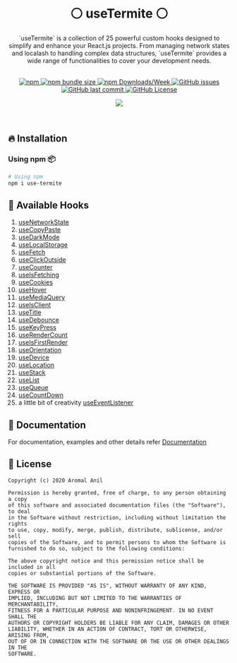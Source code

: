 <div align="center">
    <h1>⚪ useTermite ⚪</h1>
    <p>`useTermite` is a collection of 25 powerful custom hooks designed to simplify and enhance your React.js projects. From managing network states and localash to handling complex data structures, `useTermite` provides a wide range of functionalities to cover your development needs.</p>
	<br/>
	<div align="center">
  <a href= "https://www.npmjs.com/package/use-custom-hooks/v/latest">
		<img alt="npm" src="https://img.shields.io/npm/v/use-custom-hooks?style=for-the-badge">
	</a>
	<a href= "https://www.npmjs.com/package/use-custom-hooks/">
		<img alt="npm bundle size" src="https://img.shields.io/bundlephobia/minzip/use-custom-hooks?style=for-the-badge">
	</a>
	<a href= "https://www.npmjs.com/package/use-custom-hooks/">
		<img alt="npm Downloads/Week" src="https://img.shields.io/npm/dw/use-custom-hooks?style=for-the-badge">
	</a>
	<a href="https://github.com/aromalanil/useCustomHooks/issues">
		<img alt="GitHub issues" src="https://img.shields.io/github/issues/aromalanil/useCustomHooks?style=for-the-badge">
	</a>
  <a href="https://github.com/aromalanil/useCustomHooks/commits/master">
    <img alt="GitHub last commit" src="https://img.shields.io/github/last-commit/aromalanil/useCustomHooks?style=for-the-badge">
  </a>
	<a href="https://github.com/aromalanil/useCustomHooks/blob/master/LICENSE">
		<img alt="GitHub License" src="https://img.shields.io/github/license/aromalanil/useCustomHooks?style=for-the-badge">
	</a>
  </br>

<!-- ALL-CONTRIBUTORS-BADGE:START - Do not remove or modify this section -->

<a href="https://github.com/aromalanil/useTermite/graphs/contributors"><img src="https://img.shields.io/badge/all_contributors-6-orange.svg?style=for-the-badge" /></a>

<!-- ALL-CONTRIBUTORS-BADGE:END -->

  </div>
</div>
<br/>

## 🔥 Installation

### Using npm 📦

```bash
# Using npm
npm i use-termite
```

## 📘 Available Hooks

1. [useNetworkState](https://github.com/useTermite/useTermite/docs#usenetworkstate)
2. [useCopyPaste](https://github.com/useTermite/useTermite/docs#usecopypaste)
3. [useDarkMode](https://github.com/useTermite/useTermite/docs#usedarkmode)
4. [useLocalStorage](https://github.com/useTermite/useTermite/docs#uselocalstorage)
5. [useFetch](https://github.com/useTermite/useTermite/docs#usefetch)
6. [useClickOutside](https://github.com/useTermite/useTermite/docs#useclickoutside)
7. [useCounter](https://github.com/useTermite/useTermite/docs#usecounter)
8. [useIsFetching](https://github.com/useTermite/useTermite/docs#useisfetching)
9. [useCookies](https://github.com/useTermite/useTermite/docs#usecookies)
10. [useHover](https://github.com/useTermite/useTermite/docs#usehover)
11. [useMediaQuery](https://github.com/useTermite/useTermite/docs#usemediaquery)
12. [useIsClient](https://github.com/useTermite/useTermite/docs#useisclient)
13. [useTitle](https://github.com/useTermite/useTermite/docs#usetitle)
14. [useDebounce](https://github.com/useTermite/useTermite/docs#usedebounce)
15. [useKeyPress](https://github.com/useTermite/useTermite/docs#usekeypress)
16. [useRenderCount](https://github.com/useTermite/useTermite/docs#userendercount)
17. [useIsFirstRender](https://github.com/useTermite/useTermite/docs#useisfirstrender)
18. [useOrientation](https://github.com/useTermite/useTermite/docs#useorientation)
19. [useDevice](https://github.com/useTermite/useTermite/docs#usedevice)
20. [useLocation](https://github.com/useTermite/useTermite/docs#uselocation)
21. [useStack](https://github.com/useTermite/useTermite/docs#usestack)
22. [useList](https://github.com/useTermite/useTermite/docs#uselist)
23. [useQueue](https://github.com/useTermite/useTermite/docs#usequeue)
24. [useCountDown](https://github.com/useTermite/useTermite/docs#usecountdown)
25. a little bit of creativity [useEventListener](#useeventlistener)

## 📄 Documentation

For documentation, examples and other details refer [Documentation](https://github.com/useTermite/useTermite/docs)

## 📜 License

```
Copyright (c) 2020 Aromal Anil

Permission is hereby granted, free of charge, to any person obtaining a copy
of this software and associated documentation files (the "Software"), to deal
in the Software without restriction, including without limitation the rights
to use, copy, modify, merge, publish, distribute, sublicense, and/or sell
copies of the Software, and to permit persons to whom the Software is
furnished to do so, subject to the following conditions:

The above copyright notice and this permission notice shall be included in all
copies or substantial portions of the Software.

THE SOFTWARE IS PROVIDED "AS IS", WITHOUT WARRANTY OF ANY KIND, EXPRESS OR
IMPLIED, INCLUDING BUT NOT LIMITED TO THE WARRANTIES OF MERCHANTABILITY,
FITNESS FOR A PARTICULAR PURPOSE AND NONINFRINGEMENT. IN NO EVENT SHALL THE
AUTHORS OR COPYRIGHT HOLDERS BE LIABLE FOR ANY CLAIM, DAMAGES OR OTHER
LIABILITY, WHETHER IN AN ACTION OF CONTRACT, TORT OR OTHERWISE, ARISING FROM,
OUT OF OR IN CONNECTION WITH THE SOFTWARE OR THE USE OR OTHER DEALINGS IN THE
SOFTWARE.
```
